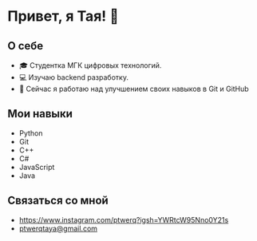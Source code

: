 # Привет, я Тая! 👋

## О себе
- 🎓 Студентка МГК цифровых технологий.
- 💻 Изучаю backend разработку.
- 🌱 Сейчас я работаю над улучшением своих навыков в Git и GitHub

## Мои навыки
- Python
- Git
- C++
- C#
- JavaScript
- Java

## Связаться со мной
- https://www.instagram.com/ptwerq?igsh=YWRtcW95Nno0Y21s
- ptwerqtaya@gmail.com
